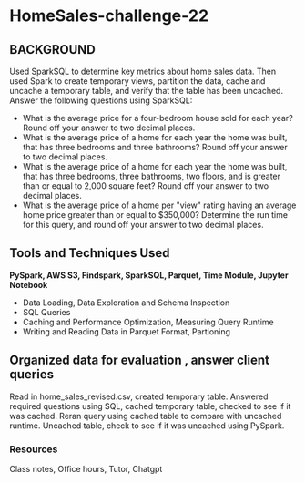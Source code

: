 # HomeSales-challenge-22

## BACKGROUND
Used SparkSQL to determine key metrics about home sales data. Then used Spark to create temporary views, partition the data, cache and uncache a temporary table, and verify that the table has been uncached.
Answer the following questions using SparkSQL:
- What is the average price for a four-bedroom house sold for each year? Round off your answer to two decimal places.
- What is the average price of a home for each year the home was built, that has three bedrooms and three bathrooms? Round 
off your answer to two decimal places.
- What is the average price of a home for each year the home was built, that has three bedrooms, three bathrooms, two floors, and is greater than or equal to 2,000 square feet? Round off your answer to two decimal places.
- What is the average price of a home per "view" rating having an average home price greater than or equal to $350,000? Determine the run time for this query, and round off your answer to two decimal places.


## Tools and Techniques Used
**PySpark, AWS S3, Findspark, SparkSQL, Parquet, Time Module, Jupyter Notebook**
- Data Loading, Data Exploration and Schema Inspection
- SQL Queries
- Caching and Performance Optimization, Measuring Query Runtime
- Writing and Reading Data in Parquet Format, Partioning

## Organized data for evaluation , answer client queries
Read in home_sales_revised.csv, created temporary table. Answered required questions using SQL, cached temporary table, checked to see if it was cached. Reran query using cached table to compare with uncached runtime. Uncached table, check to see if it was uncached using PySpark.


### Resources

Class notes, Office hours, Tutor, Chatgpt

